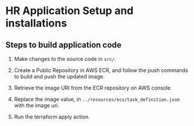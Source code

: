 # HR Application Setup and installations

## Steps to build application code


1. Make changes to the source code in ``src/``.

2. Create a Public Repository in AWS ECR, and follow the push commands to build and push the updated image.

3. Retrieve the image URI from the ECR repository on AWS console.

4. Replace the image value, in ``../resources/ecs/task_definition.json`` with the image uri.

5. Run the terraform apply action.